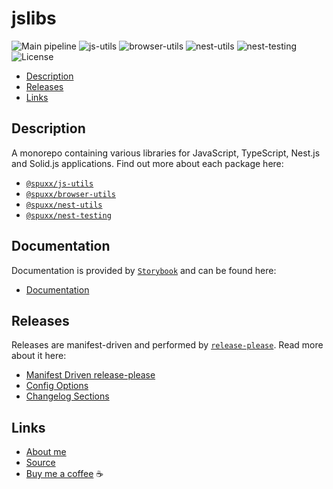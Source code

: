 # jslibs

![Main pipeline](https://github.com/spuxx1701/jslibs/actions/workflows/main.yml/badge.svg)
![js-utils](https://github.com/spuxx1701/jslibs/actions/workflows/release_js_utils.yml/badge.svg)
![browser-utils](https://github.com/spuxx1701/jslibs/actions/workflows/release_browser_utils.yml/badge.svg)
![nest-utils](https://github.com/spuxx1701/jslibs/actions/workflows/release_nest_utils.yml/badge.svg)
![nest-testing](https://github.com/spuxx1701/jslibs/actions/workflows/release_nest_testing.yml/badge.svg)
![License](https://img.shields.io/github/license/spuxx1701/jslibs)

<!-- vscode-markdown-toc -->

- [Description](#Description)
- [Releases](#Releases)
- [Links](#Links)

<!-- vscode-markdown-toc-config
	numbering=false
	autoSave=true
	/vscode-markdown-toc-config -->
<!-- /vscode-markdown-toc -->

## <a name='Description'></a>Description

A monorepo containing various libraries for JavaScript, TypeScript, Nest.js and Solid.js applications. Find out more about each package here:

- [`@spuxx/js-utils`](https://github.com/spuxx1701/jslibs/tree/main/packages/js-utils)
- [`@spuxx/browser-utils`](https://github.com/spuxx1701/jslibs/tree/main/packages/browser-utils)
- [`@spuxx/nest-utils`](https://github.com/spuxx1701/jslibs/tree/main/packages/nest-utils)
- [`@spuxx/nest-testing`](https://github.com/spuxx1701/jslibs/tree/main/packages/nest-testing)

## Documentation

Documentation is provided by [`Storybook`](https://storybook.js.org/) and can be found here:

- [Documentation](https://spuxx1701.github.io/jslibs)

## <a name='Releases'></a>Releases

Releases are manifest-driven and performed by [`release-please`](https://github.com/googleapis/release-please). Read more about it here:

- [Manifest Driven release-please](https://github.com/googleapis/release-please/blob/main/docs/manifest-releaser.md)
- [Config Options](https://github.com/googleapis/release-please/blob/ace2bd5dc778f83c33ad5dee6807db5d0afdba36/docs/manifest-releaser.md#configfile)
- [Changelog Sections](https://github.com/conventional-changelog/conventional-changelog/blob/8076d4666c2a3ea728b95bf1e4e78d4c7189b1dc/packages/conventional-changelog-conventionalcommits/writer-opts.js#L171)

## <a name='Links'></a>Links

- [About me](https://spuxx.dev/)
- [Source](https://github.com/spuxx1701/jslibs)
- [Buy me a coffee](https://buymeacoffee.com/spuxx) ☕️
